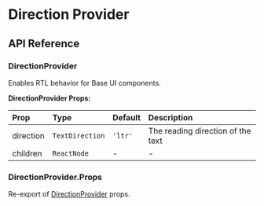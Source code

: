 # Direction Provider

[//]: types.ts '<-- Autogenerated By (do not edit the following markdown directly)'

## API Reference

### DirectionProvider

Enables RTL behavior for Base UI components.

**DirectionProvider Props:**

| Prop           | Type             | Default   | Description                         |
| :------------- | :--------------- | :-------- | :---------------------------------- |
| direction      | `TextDirection`  | `'ltr'`   | The reading direction of the text   |
| children       | `ReactNode`      | -         | -                                   |

### DirectionProvider.Props

Re-export of [DirectionProvider](#directionprovider) props.

